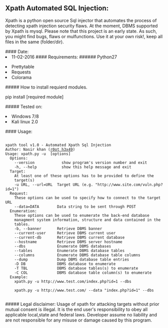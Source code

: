 ## Xpath Automated SQL Injection:
<p>Xpath is a python open source Sql injector that automates the process of detecting xpath injection security flaws.
At the moment, DBMS supported by Xpath is mysql.
Please note that this project is an early state. As such, you might find bugs, flaws or mulfunctions.
Use it at your own risk!, keep all files in the same (folder/dir).</p>
#### Date: 
<li>11-02-2016
#### Requirements:
###### Python27<br /><p>
<li> Prettytable<br />
<li> Requests <br />
<li> Colorama</p>
##### How to install requierd modules.
<p>pip install [required module] </p>
##### Tested on:
<p><li>Windows 7/8 <br />
<li>Kali linux 2.0</p>
#### Usage:
<pre><code>
xpath tool v1.0 - Automated Xpath Sql Injection
Author: Nasir khan (<a href="http://anonpakforce.blogspot.com/">r0ot h3x49</a>)
Usage: xpath.py -u <target> [options]
  Options:
    --version            show program's version number and exit
    -h, --help           show this help message and exit
  Target:
    At least one of these options has to be provided to define the
    target(s)
    -u URL, --url=URL  Target URL (e.g. "http://www.site.com/vuln.php?id=1")
  Request:
    These options can be used to specify how to connect to the target URL
    --data=DATA        Data string to be sent through POST
  Enumeration:
    These options can be used to enumerate the back-end database
    managment system information, structure and data contained in the
    tables.
    -b, --banner       Retrieve DBMS banner
    --current-user     Retrieve DBMS current user
    --current-db       Retrieve DBMS current database
    --hostname         Retrieve DBMS server hostname
    --dbs              Enumerate DBMS databases
    --tables           Enumerate DBMS database tables
    --columns          Enumerate DBMS database table columns
    --dump             Dump DBMS database table entries
    -D DB              DBMS database to enumerate
    -T TBL             DBMS database tables(s) to enumerate
    -C COL             DBMS database table column(s) to enumerate
  Example:
    xpath.py -u http://www.test.com/index.php?id=1 --dbs<br />
    xpath.py -u http://www.test.com/ --data "index.php?id=1" --dbs
  </pre></code>
##### Legal disclaimer:
    Usage of xpath for attacking targets without prior mutual consent is illegal.
    It is the end user's responsibility to obey all applicable local,state and federal laws. 
    Developer assume no liability and are not responsible for any misuse or damage caused by this program.
